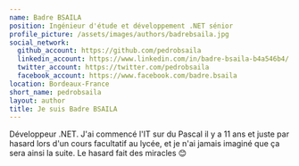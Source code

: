 ```yaml
---
name: Badre BSAILA
position: Ingénieur d'étude et développement .NET sénior
profile_picture: /assets/images/authors/badrebsaila.jpg
social_network:
  github_account: https://github.com/pedrobsaila
  linkedin_account: https://www.linkedin.com/in/badre-bsaila-b4a546b4/
  twitter_account: https://twitter.com/pedrobsaila
  facebook_account: https://www.facebook.com/badre.bsaila
location: Bordeaux-France
short_name: pedrobsaila
layout: author
title: Je suis Badre BSAILA
---
```


Développeur .NET. J'ai commencé l'IT sur du Pascal il y a 11 ans et juste par hasard lors d'un cours facultatif au lycée, et je n'ai jamais imaginé que ça sera ainsi la suite. Le hasard fait des miracles :blush:
